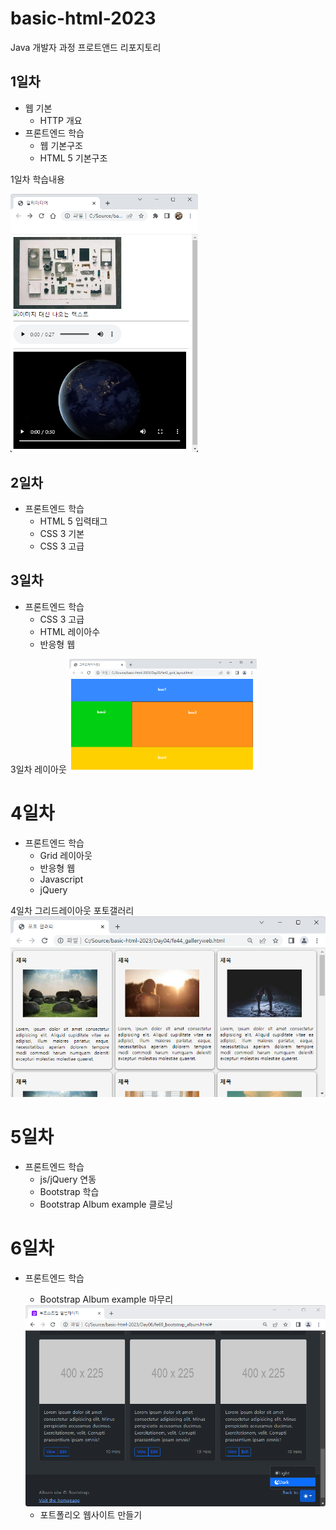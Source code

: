 # basic-html-2023
Java 개발자 과정 프로트앤드 리포지토리

## 1일차 
- 웹 기본
    - HTTP 개요
- 프론트엔드 학습
    - 웹 기본구조
    - HTML 5 기본구조

1일차 학습내용
<!--![멀티미디어](https://raw.githubusercontent.com/9aramkim/basic-html-2023/main/image/day01.png)-->
<img src="https://raw.githubusercontent.com/9aramkim/basic-html-2023/main/image/day01.png" width="300">

## 2일차
- 프론트엔드 학습
    - HTML 5 입력태그
    - CSS 3 기본
    - CSS 3 고급

## 3일차
- 프론트엔드 학습
    - CSS 3 고급
    - HTML 레이아수
    - 반응형 웹

3일차 레이아웃
<img src="https://raw.githubusercontent.com/9aramkim/basic-html-2023/main/image/grid_layout.png" width="300">

# 4일차
- 프론트엔드 학습
    - Grid 레이아웃
    - 반응형 웹
    - Javascript
    - jQuery

4일차 그리드레이아웃 포토갤러리
<img src="https://raw.githubusercontent.com/9aramkim/basic-html-2023/main/image/gallery02.png">

# 5일차
- 프론트엔드 학습
    - js/jQuery 연동
    - Bootstrap 학습
    - Bootstrap Album example 클로닝

# 6일차
- 프론트엔드 학습
    - Bootstrap Album example 마무리
    <img src="https://raw.githubusercontent.com/9aramkim/basic-html-2023/main/image/album_theme.png">

    - 포트폴리오 웹사이트 만들기
    
